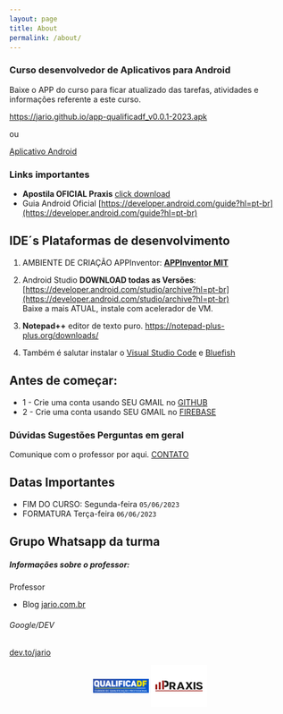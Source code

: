 ```yaml
---
layout: page
title: About
permalink: /about/
---
```

### Curso desenvolvedor de Aplicativos para Android 

Baixe o APP do curso para ficar atualizado das tarefas, atividades e informações referente a este curso.

<https://jario.github.io/app-qualificadf_v0.0.1-2023.apk>

ou

[Aplicativo Android](https://github.com/jario/jario.github.io/blob/master/app-qualificadf_v0.0.1-2023.apk)

### Links importantes

* **Apostila OFICIAL Praxis** [click download](/Desenvolvedor_Aplicativo_Android_PRAXIS_2023.pdf)   
* Guia Android Oficial [https://developer.android.com/guide?hl=pt-br](https://developer.android.com/guide?hl=pt-br)

## IDE´s Plataformas de desenvolvimento

1. AMBIENTE DE CRIAÇÃO APPInventor: [**APPInventor MIT**](https://appinventor.mit.edu/)

2. Android Studio **DOWNLOAD todas as Versões**: [https://developer.android.com/studio/archive?hl=pt-br](https://developer.android.com/studio/archive?hl=pt-br)   
Baixe a mais ATUAL, instale com acelerador de VM.

3. **Notepad++** editor de texto puro. <https://notepad-plus-plus.org/downloads/>

4. Também é salutar instalar o [Visual Studio Code](https://code.visualstudio.com/download) e [Bluefish](https://bluefish.openoffice.nl/download.html) 

## Antes de começar:

* 1 - Crie uma conta usando SEU GMAIL no [GITHUB](https://github.com)
* 2 - Crie uma conta usando SEU GMAIL no [FIREBASE](https://firebase.google.com/?hl=pt)


### Dúvidas Sugestões Perguntas em geral
Comunique com o professor por aqui. [CONTATO](https://github.com/jario/jario.github.io/issues)

## Datas Importantes
* FIM DO CURSO: Segunda-feira  `05/06/2023`
* FORMATURA Terça-feira `06/06/2023`

## Grupo Whatsapp da turma
<!--// Link do grupo Whatsapp Android click aqui par [ENTRAR ](https://chat.whatsapp.com/JYr1PDcwQ1T9prsEXaAXsW) //-->


##### Informações sobre o professor: 
Professor
* Blog [jario.com.br](https://jario.com.br)

###### Google/DEV
[dev.to/jario](https://dev.to/jario)  



<div style="display: block; text-align: center;"> 
<img class="center" src="/assets/qualificadf.png" width="100px" align="center" title="QualificaDF" alt="GDF" /> <img class="center" src="/assets/thumb-social.jpg" width="100px" align="center" title="PRAXIS EDUCAÇÃO" alt="praxis" />  
</div> 

